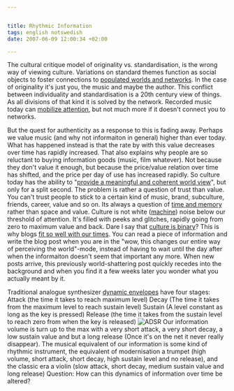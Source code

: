 ```yaml
---


title: Rhythmic Information
tags: english notswedish
date: 2007-06-09 12:00:34 +02:00

---
```


The cultural critique model of originality vs. standardisation, is the wrong way of viewing culture. Variations on standard themes function as social objects to foster connections to [populated worlds and networks](http://piratbyran.org/walpurgis/). In the case of originality it's just you, the music and maybe the author. This conflict between individuality and standardisation is a 20th century view of things. As all divisions of that kind it is solved by the network. Recorded music today can [mobilize attention](2007-06-08-sound-days.html), but not much more if it doesn't connect you to networks.

But the quest for authenticity as a response to this is fading away. Perhaps we value music (and why not informaiton in general) higher than ever today. What has happened instead is that the rate by with this value decreases over time has rapidly increased. That also explains why people are so reluctant to buying information goods (music, film whatever). Not because they don't value it enough, but because the price/value relation over time has shifted, and the price per day of use has increased rapidly. So culture today has the ability to "[provide a meaningful and coherent world view](http://web.mac.com/adamerica/iWeb/AdamArvidsson/Intro_files/Arvidsson.finaleditmarch07-1)", but only for a split second. The problem is rather a question of trust than value. You can't trust people to stick to a certain kind of music, brand, subculture, friends, career, value and so on. Its always a question of [time and memory](2007-06-07-too-short-on-information.html) rather than space and value. Culture is not white ([machine](2007-04-19-tva-recensioner.html)) noise below our threshold of attention. It's filled with peeks and glitches, rapidly going from zero to maximum value and back. Dare I say that [culture is binary](2007-06-03-kulturkritik.html)? This is why blogs [fit so well with our times](2007-06-07-too-short-on-information.html). You can read a piece of information and write the blog post when you are in the "wow, this changes our entire way of perceiving the world"-mode, instead of having to wait until the day after when the informaiton doesn't seem that important any more. When new posts arrive, this previously world-shattering post quickly recedes into the background and when you find it a few weeks later you wonder what you actually meant by it. 

Traditional analogue synthesizer [dynamic envelopes](http://en.wikipedia.org/wiki/ADSR_envelope) have four stages: Attack (the time it takes to reach maximum level) Decay (The time it takes from the maximum level to reach sustain level) Sustain (A level constant as long as the key is pressed) Release (the time it takes from the sustain level to reach zero from when the key is released) ![ADSR](http://upload.wikimedia.org/wikipedia/en/thumb/e/ef/ADSR_Envelope_Graph.svg/213px-ADSR_Envelope_Graph.svg.png) Our information volume is turn up to the max with a very short attack, a very short decay, a low sustain value and but a long release (Once it's on the net it never really disappear). The musical equivalent of our information is some kind of rhythmic instrument, the equivalent of modernisation a trumpet (high volume, short attack, short decay, high sustain level and no release), and the classic era a violin (slow attack, short decay, medium sustain value and long release) Question: How can this dynamics of information over time be altered?

